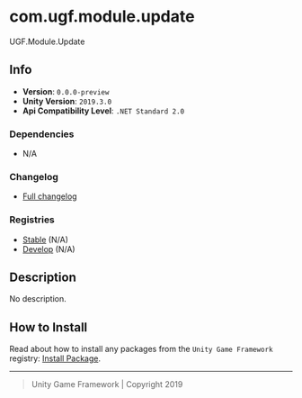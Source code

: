 # com.ugf.module.update

UGF.Module.Update

## Info

- **Version**: `0.0.0-preview`
- **Unity Version**: `2019.3.0`
- **Api Compatibility Level**: `.NET Standard 2.0`

### Dependencies

- N/A

### Changelog

- [Full changelog][1]

### Registries

- [Stable][2] (N/A)
- [Develop][3] (N/A)

## Description

No description.

## How to Install

Read about how to install any packages from the `Unity Game Framework` registry: [Install Package][4].

---
> Unity Game Framework | Copyright 2019

[1]: changelog.md
[2]: https://bintray.com/unity-game-framework/stable/com.ugf.module.update
[3]: https://bintray.com/unity-game-framework/dev/com.ugf.module.update
[4]: https://github.com/unity-game-framework/ugf-documentation/wiki/Install-Package
